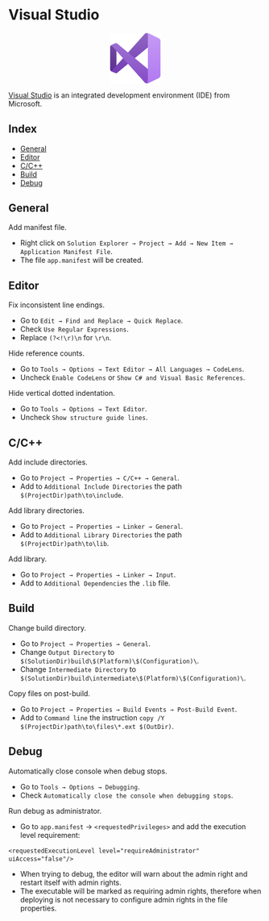 # Visual Studio

<p align="center"><img align="center" width="20%" height="20%" src="assets/visualstudio.svg"></p>

[Visual Studio](https://en.wikipedia.org/wiki/Microsoft_Visual_Studio) is an integrated development environment (IDE) from Microsoft.

## Index

* [General](#general)
* [Editor](#editor)
* [C/C++](#cc)
* [Build](#build)
* [Debug](#debug)

## General

Add manifest file.
* Right click on `Solution Explorer → Project → Add → New Item → Application Manifest File`.
* The file `app.manifest` will be created.

## Editor

Fix inconsistent line endings.
* Go to `Edit → Find and Replace → Quick Replace`.
* Check `Use Regular Expressions`.
* Replace `(?<!\r)\n` for `\r\n`.

Hide reference counts.
* Go to `Tools → Options → Text Editor → All Languages → CodeLens`.
* Uncheck `Enable CodeLens` or `Show C# and Visual Basic References`.

Hide vertical dotted indentation.
* Go to `Tools → Options → Text Editor`.
* Uncheck `Show structure guide lines`.

## C/C++

Add include directories.
* Go to `Project → Properties → C/C++ → General`.
* Add to `Additional Include Directories` the path `$(ProjectDir)path\to\include`.

Add library directories.
* Go to `Project → Properties → Linker → General`.
* Add to `Additional Library Directories` the path `$(ProjectDir)path\to\lib`.

Add library.
* Go to `Project → Properties → Linker → Input`.
* Add to `Additional Dependencies` the `.lib` file.

## Build

Change build directory.
* Go to `Project → Properties → General`.
* Change `Output Directory` to `$(SolutionDir)build\$(Platform)\$(Configuration)\`.
* Change `Intermediate Directory` to `$(SolutionDir)build\intermediate\$(Platform)\$(Configuration)\`.

Copy files on post-build.
* Go to `Project → Properties → Build Events → Post-Build Event`.
* Add to `Command line` the instruction `copy /Y $(ProjectDir)path\to\files\*.ext $(OutDir)`.

## Debug

Automatically close console when debug stops.
* Go to `Tools → Options → Debugging`.
* Check `Automatically close the console when debugging stops`.

Run debug as administrator.
* Go to `app.manifest` → `<requestedPrivileges>` and add the execution level requirement:
```
<requestedExecutionLevel level="requireAdministrator" uiAccess="false"/>
```
* When trying to debug, the editor will warn about the admin right and restart itself with admin rights.
* The executable will be marked as requiring admin rights, therefore when deploying is not necessary to configure admin rights in the file properties.
